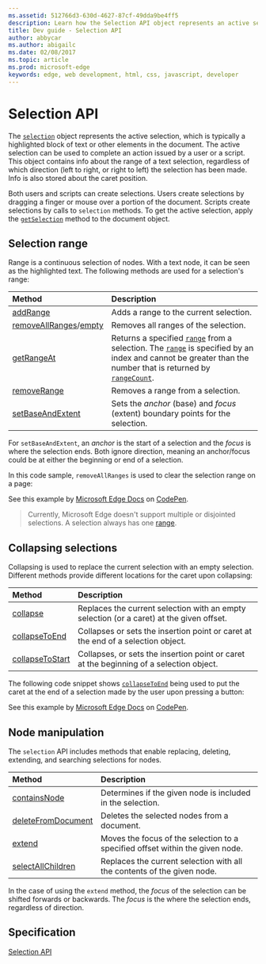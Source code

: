 ```yaml
---
ms.assetid: 512766d3-630d-4627-87cf-49dda9be4ff5
description: Learn how the Selection API object represents an active selection, and how its methods can be used.
title: Dev guide - Selection API
author: abbycar
ms.author: abigailc
ms.date: 02/08/2017
ms.topic: article
ms.prod: microsoft-edge
keywords: edge, web development, html, css, javascript, developer
---
```


# Selection API

The  [`selection`](https://msdn.microsoft.com/library/ff974359) object represents the active selection, which is typically a highlighted block of text or other elements in the document. The active selection can be used to complete an action issued by a user or a script.
This object contains info about the range of a text selection, regardless of which direction (left to right, or right to left) the selection has been made. Info is also stored about the caret position.

Both users and scripts can create selections. Users create selections by dragging a finger or mouse over a portion of the document. Scripts create selections by calls to `selection` methods. To get the active selection, apply the [`getSelection`](https://msdn.microsoft.com/library/ff975169) method to the document object.

## Selection range

Range is a continuous selection of nodes. With a text node, it can be seen as the highlighted text. The following methods are used for a selection's range:

Method | Description
:------ | :-------
[addRange](https://msdn.microsoft.com/library/ff975172) | Adds a range to the current selection.
[removeAllRanges](https://msdn.microsoft.com/library/ff975178)/[empty](https://msdn.microsoft.com/library/dn903932) | Removes all ranges of the selection.
[getRangeAt](https://msdn.microsoft.com/library/ff975177) | Returns a specified [`range`](https://msdn.microsoft.com/library/hh772133) from a selection. The [`range`](https://msdn.microsoft.com/library/hh772133) is specified by an index and cannot be greater than the number that is returned by [`rangeCount`](https://msdn.microsoft.com/library/ff974693).
[removeRange](https://msdn.microsoft.com/library/ff975179) | Removes a range from a selection.
[setBaseAndExtent](https://msdn.microsoft.com/library/dn903953) | Sets the *anchor* (base) and *focus* (extent) boundary points for the selection.

For `setBaseAndExtent`, an *anchor* is the start of a selection and the *focus* is where the selection ends. Both ignore direction, meaning an anchor/focus could be at either the beginning or end of a selection.

In this code sample, `removeAllRanges` is used to clear the selection range on a page:

<div class="codepen-wrap"><p data-height="300" data-theme-id="23761" data-slug-hash="WwZQmV" data-default-tab="result" data-user="MSEdgeDev" data-embed-version="2" data-editable="true" class="codepen">See this example by <a href="https://codepen.io/MSEdgeDev">Microsoft Edge Docs</a> on <a href="https://codepen.io/MSEdgeDev/pen/WwZQmV">CodePen</a>.</p></div><script async src="//assets.codepen.io/assets/embed/ei.js"></script>

> Currently, Microsoft Edge doesn't support multiple or disjointed selections. A selection always has one [range](https://msdn.microsoft.com/library/hh772133).

## Collapsing selections

Collapsing is used to replace the current selection with an empty selection. Different methods provide different locations for the caret upon collapsing:

Method | Description
:----- | :----------
[collapse](https://msdn.microsoft.com/library/ff975173) | Replaces the current selection with an empty selection (or a caret) at the given offset.
[collapseToEnd](https://msdn.microsoft.com/library/ff975174) | Collapses or sets the insertion point or caret at the end of a selection object.
[collapseToStart](https://msdn.microsoft.com/library/ff975175) | Collapses, or sets the insertion point or caret at the beginning of a selection object.


The following code snippet shows [`collapseToEnd`](https://msdn.microsoft.com/library/ff975174) being used to put the caret at the end of a selection made by the user upon pressing a button:


<div class="codepen-wrap"><p data-height="300" data-theme-id="23761" data-slug-hash="WwZQmV" data-default-tab="result" data-user="MSEdgeDev" data-embed-version="2" data-editable="true" class="codepen">See this example by <a href="https://codepen.io/MSEdgeDev">Microsoft Edge Docs</a> on <a href="https://codepen.io/MSEdgeDev/pen/NNaGmQ">CodePen</a>.</p></div><script async src="//assets.codepen.io/assets/embed/ei.js"></script>

## Node manipulation

The `selection` API includes methods that enable replacing, deleting, extending, and searching selections for nodes.

Method | Description
:------ | :-------
[containsNode](https://msdn.microsoft.com/library/dn903930) | Determines if the given node is included in the selection.
[deleteFromDocument](https://msdn.microsoft.com/library/ff975176) | Deletes the selected nodes from a document.
[extend](https://msdn.microsoft.com/library/dn903952) | Moves the focus of the selection to a specified offset within the given node.
[selectAllChildren](https://msdn.microsoft.com/library/ff975180) | Replaces the current selection with all the contents of the given node.

In the case of using the `extend` method, the *focus* of the selection can be shifted forwards or backwards. The *focus* is the where the selection ends, regardless of direction.



## Specification
[Selection API](http://rniwa.github.io/selection-api)
